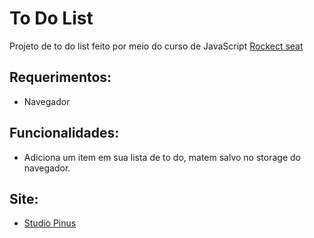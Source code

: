 # To Do List 

 Projeto de to do list feito por meio do curso de JavaScript [Rockect seat](https://skylab.rocketseat.com.br/node/curso-java-script)
 
 
## Requerimentos:

- Navegador

## Funcionalidades:

- Adiciona um item em sua lista de to do, matem salvo no storage do navegador.

## Site:

- [Studio Pinus](https://studiopinus.com/black-basilisk/)
